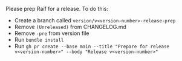 Please prep Raif for a release. To do this:

- Create a branch called `version/v<version-number>-release-prep`
- Remove `(Unreleased)` from CHANGELOG.md
- Remove `-pre` from version file
- Run `bundle install`
- Run `gh pr create --base main --title "Prepare for release v<version-number>" --body "Release v<version-number>"`